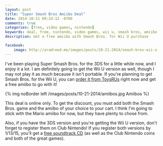 ```yaml
---
layout: post
title: "Super Smash Bros Amiibo Deal"
date: 2014-10-21 09:24:12 -0700
comments: true
categories: [free, video games, nintendo]
keywords: deal, free, nintendo, video games, wii u, smash bros, amiibo, club nintendo
description: Get a free amiibo with Smash Bros. for Wii U purchase

facebook:
    image: http://aradreed.me/images/posts/10-21-2014/smash-bros-wii-u.png
---
```


I've been playing Super Smash Bros. for the 3DS for a little while now, and I enjoy it a lot. I am definitely going to get the Wii U version as well, though I may not play it as much because it isn't portable. If you're planning to get Smash Bros. for the Wii U, you can <a href="http://www.toysrus.com/product/index.jsp?productId=41442366&cp=&parentPage=search" target="_blank">order it from ToysRUs</a> right now and get a free amiibo to go with it! <!-- more -->

{% img noBorder left /images/posts/10-21-2014/amiibos.jpg Amiibos %}

This deal is online only. To get the discount, you must add both the Smash Bros. game and the amiibo of your choice to your cart. I think I'm going to stick with the Mario amiibo for now, but they have plenty to chose from. 

Also, if you have the 3DS version and you're getting the Wii U version, don't forget to register them on Club Nintendo! If you register both versions by 1/13/15, you'll get a <a href="http://club2.nintendo.com/smash-promo/" target="_blank">free soundtrack CD</a> (as well as the Club Nintendo coins and both of the great games). 